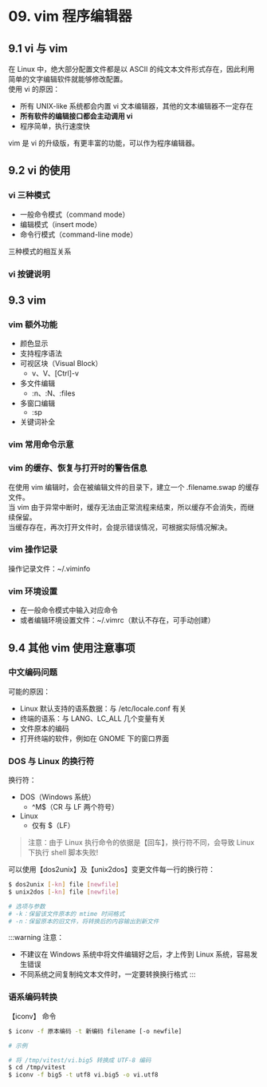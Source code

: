 # 09. vim 程序编辑器

## 9.1 vi 与 vim

在 Linux 中，绝大部分配置文件都是以 ASCII 的纯文本文件形式存在，因此利用简单的文字编辑软件就能够修改配置。<br />使用 vi 的原因：

- 所有 UNIX-like 系统都会内置 vi 文本编辑器，其他的文本编辑器不一定存在
- **所有软件的编辑接口都会主动调用 vi**
- 程序简单，执行速度快

vim 是 vi 的升级版，有更丰富的功能，可以作为程序编辑器。

## 9.2 vi 的使用

### vi 三种模式

- 一般命令模式（command mode）
- 编辑模式（insert mode）
- 命令行模式（command-line mode）

三种模式的相互关系

### vi 按键说明

## 9.3 vim

### vim 额外功能

- 颜色显示
- 支持程序语法
- 可视区块（Visual Block）
  - v、V、[Ctrl]-v
- 多文件编辑
  - :n、:N、:files
- 多窗口编辑
  - :sp
- 关键词补全

### vim 常用命令示意

### vim 的缓存、恢复与打开时的警告信息

在使用 vim 编辑时，会在被编辑文件的目录下，建立一个 .filename.swap 的缓存文件。<br />当 vim 由于异常中断时，缓存无法由正常流程来结束，所以缓存不会消失，而继续保留。<br />当缓存存在，再次打开文件时，会提示错误情况，可根据实际情况解决。

### vim 操作记录

操作记录文件：~/.viminfo

### vim 环境设置

- 在一般命令模式中输入对应命令
- 或者编辑环境设置文件：~/.vimrc（默认不存在，可手动创建）

## 9.4 其他 vim 使用注意事项

### 中文编码问题

可能的原因：

- Linux 默认支持的语系数据：与 /etc/locale.conf 有关
- 终端的语系：与 LANG、LC_ALL 几个变量有关
- 文件原本的编码
- 打开终端的软件，例如在 GNOME 下的窗口界面

### DOS 与 Linux 的换行符

换行符：

- DOS（Windows 系统）
  - ^M$（CR 与 LF 两个符号）
- Linux
  - 仅有 $（LF）

> 注意：由于 Linux 执行命令的依据是【回车】，换行符不同，会导致 Linux 下执行 shell 脚本失败!

可以使用【dos2unix】及【unix2dos】变更文件每一行的换行符：

```bash
$ dos2unix [-kn] file [newfile]
$ unix2dos [-kn] file [newfile]

# 选项与参数
# -k：保留该文件原本的 mtime 时间格式
# -n：保留原本的旧文件，将转换后的内容输出到新文件
```

:::warning
注意：

- 不建议在 Windows 系统中将文件编辑好之后，才上传到 Linux 系统，容易发生错误
- 不同系统之间复制纯文本文件时，一定要转换换行格式
  :::

### 语系编码转换

【iconv】 命令

```bash
$ iconv -f 原本编码 -t 新编码 filename [-o newfile]

# 示例

# 将 /tmp/vitest/vi.big5 转换成 UTF-8 编码
$ cd /tmp/vitest
$ iconv -f big5 -t utf8 vi.big5 -o vi.utf8
```
